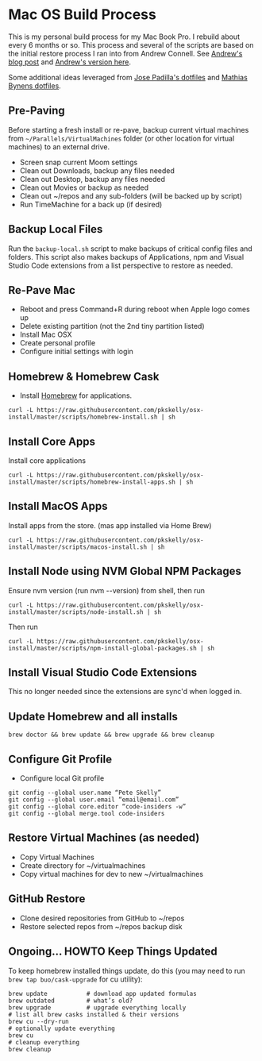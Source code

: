 # Mac OS Build Process 

This is my personal build process for my Mac Book Pro.  I rebuild about every 6 months or so.  This process and several of the scripts are based on the initial restore process I ran into from Andrew Connell.  See [Andrew's blog post](http://www.andrewconnell.com/blog/rapid-complete-install-reinstall-os-x-like-a-champ-in-three-ish-hours) and [Andrew's version here](https://github.com/andrewconnell/osx-install).  

Some additional ideas leveraged from [Jose Padilla's dotfiles](https://github.com/jpadilla/dotfiles/blob/master/Brewfile) and [Mathias Bynens dotfiles](https://github.com/mathiasbynens/dotfiles).


## Pre-Paving
Before starting a fresh install or re-pave, backup current virtual machines from ```~/Parallels/VirtualMachines``` folder (or other location for virtual machines) to an external drive.

- Screen snap current Moom settings
- Clean out Downloads, backup any files needed
- Clean out Desktop, backup any files needed
- Clean out Movies or backup as needed
- Clean out ~/repos and any sub-folders (will be backed up by script)
- Run TimeMachine for a back up (if desired)

## Backup Local Files 

Run the ```backup-local.sh``` script to make backups of critical config files and folders. This script also makes backups of Applications, npm and Visual Studio Code extensions from a list perspective to restore as needed. 

## Re-Pave Mac 
- Reboot and press Command+R during reboot when Apple logo comes up
- Delete existing partition (not the 2nd tiny partition listed)
- Install Mac OSX
- Create personal profile 
- Configure initial settings with login

## Homebrew & Homebrew Cask
- Install [Homebrew](https://brew.sh/) for applications.

```
curl -L https://raw.githubusercontent.com/pkskelly/osx-install/master/scripts/homebrew-install.sh | sh
```

## Install Core Apps 
Install core applications 

```
curl -L https://raw.githubusercontent.com/pkskelly/osx-install/master/scripts/homebrew-install-apps.sh | sh
```

## Install MacOS Apps

Install apps from the store. (mas app installed via Home Brew)

```
curl -L https://raw.githubusercontent.com/pkskelly/osx-install/master/scripts/macos-install.sh | sh
```

## Install Node using NVM Global NPM Packages  

Ensure nvm version (run nvm --version) from shell, then run

```
curl -L https://raw.githubusercontent.com/pkskelly/osx-install/master/scripts/node-install.sh | sh

```

Then run 

```
curl -L https://raw.githubusercontent.com/pkskelly/osx-install/master/scripts/npm-install-global-packages.sh | sh

```

## Install Visual Studio Code Extensions

This no longer needed since the extensions are sync'd when logged in.  

## Update Homebrew and all installs
```
brew doctor && brew update && brew upgrade && brew cleanup
```

## Configure Git Profile 
- Configure local Git profile
```
git config --global user.name “Pete Skelly”
git config --global user.email “email@email.com”
git config --global core.editor “code-insiders -w”
git config --global merge.tool code-insiders

```

## Restore Virtual Machines (as needed)
- Copy Virtual Machines
- Create directory for ~/virtualmachines 
- Copy virtual machines for dev to new ~/virtualmachines  

## GitHub Restore
- Clone desired repositories from GitHub to ~/repos
- Restore selected repos from ~/repos backup disk

## Ongoing... HOWTO Keep Things Updated

To keep homebrew installed things update, do this (you may need to run ```brew tap buo/cask-upgrade``` for cu utility):

  ```shell
  brew update           # download app updated formulas
  brew outdated         # what’s old?
  brew upgrade          # upgrade everything locally
  # list all brew casks installed & their versions
  brew cu --dry-run
  # optionally update everything
  brew cu
  # cleanup everything
  brew cleanup
  ```



